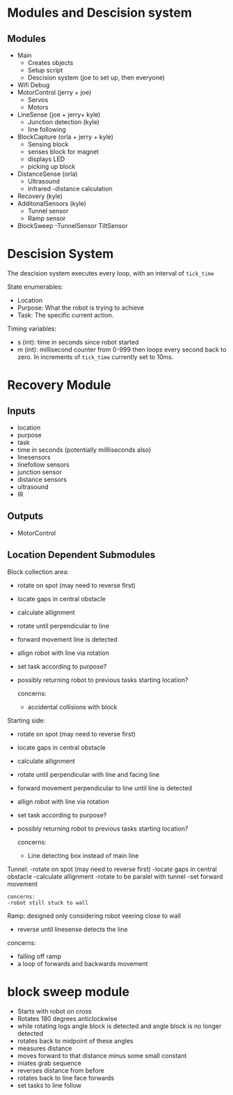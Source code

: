 # Modules and Descision system
## Modules
- Main
    - Creates objects
    - Setup script
    - Descision system (joe to set up, then everyone)
- Wifi Debug
- MotorControl (jerry + joe)
  - Servos
  - Motors
- LineSense (joe + jerry+ kyle)
    - Junction detection (kyle)
    - line following
- BlockCapture (orla + jerry + kyle)
    - Sensing block
    - senses block for magnet
    - displays LED
    - picking up block
- DistanceSense (orla)
    - Ultrasound
    - Infrared
    -distance calculation
- Recovery (kyle)
- AdditonalSensors (kyle)
  - Tunnel sensor
  - Ramp sensor
- BlockSweep
-TunnelSensor
TiltSensor

# Descision System
The descision system executes every loop, with an interval of `tick_time`

State enumerables:
 - Location
 - Purpose: What the robot is trying to achieve
 - Task: The specific current action.

 Timing variables:
 - s (int): time in seconds since robot started
 - m (int): millisecond counter from 0-999 then loops every second back to zero. In increments of `tick_time` currently set to 10ms.


# Recovery Module
  ## Inputs
  - location
  - purpose
  - task
  - time in seconds (potentially millliseconds also)
  - linesensors
  - linefollow sensors
  - junction sensor
  - distance sensors
  - ultrasound
  - IR

  ## Outputs
  - MotorControl

  ## Location Dependent Submodules

  Block collection area:
  - rotate on spot (may need to reverse first)
  - locate gaps in central obstacle
  - calculate allignment
  - rotate until perpendicular to line
  - forward movement line is detected
  - allign robot with line via rotation
  - set task according to purpose?
  - possibly returning robot to previous tasks starting location?
      
    concerns:
    - accidental collisions with block

  Starting side:
  - rotate on spot (may need to reverse first)
  - locate gaps in central obstacle
  - calculate allignment
  - rotate until perpendicular with line and facing line
  - forward movement perpendicular to line until line is detected
  - allign robot with line via rotation
  - set task according to purpose? 
  - possibly returning robot to previous tasks starting location?

    concerns:
    - Line detecting box instead of main line

  Tunnel:
  -rotate on spot (may need to reverse first)
  -locate gaps in central obstacle
  -calculate allignment
  -rotate to be paralel with tunnel
  -set forward movement

    concerns:
    -robot still stuck to wall

  Ramp:
  designed only considering robot veering close to wall
  - reverse until linesense detects the line 
    
  concerns:
  - falling off ramp
  - a loop of forwards and backwards movement

# block sweep module
 - Starts with robot on cross
 - Rotates 180 degrees anticlockwise
 - while rotating logs angle block is detected and angle block is no longer detected
 - rotates back to midpoint of these angles
 - measures distance
 - moves forward to that distance minus some small constant
 - iniates grab sequence
 - reverses distance from before
 - rotates back to line face forwards
 - set tasks to line follow

